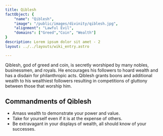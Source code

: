 ```yaml
---
title: Qiblesh
factObject: {
    "name": "Qiblesh",
    "image": "/public/images/divinity/qiblesh.jpg",
    "alignment": "Lawful Evil",
    "domains": ["Greed","Coin", "Wealth"]
}
description: Lorem ipsum dolor sit amet - 2
layout: ../../layouts/wiki_entry.astro

---
```


Qiblesh, god of greed and coin, is secretly worshiped by many nobles, businessmen, and royals. He encourages his followers to hoard wealth and has a disdain for philanthropic acts. Qiblesh grants boons and additional wealth to his wealthiest followers resulting in competitions  of gluttony between those that worship him.

## Commandments of Qiblesh
* Amass wealth to demonstrate your power and value.
* Take for yourself even if it is at the expense of others.
* Be extravagant in your displays of wealth, all should know of your successes.
